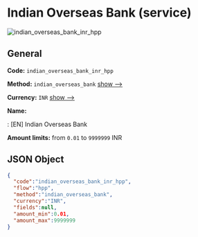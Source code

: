 
# Indian Overseas Bank (service) 
![indian_overseas_bank_inr_hpp](https://static.openfintech.io/payment_methods/indian_overseas_bank_inr_hpp/logo.svg?w=400&c=v0.59.26#w200)  

## General 
 
**Code:** `indian_overseas_bank_inr_hpp` 
 
**Method:** `indian_overseas_bank` 
 [show -->](/payment-methods/indian_overseas_bank/) 
 
**Currency:** `INR` [show -->](/currencies/INR/) 
 
**Name:** 
 
:	[EN] Indian Overseas Bank 
 
**Amount limits:** from `0.01` to `9999999` INR 

## JSON Object 

```json
{
  "code":"indian_overseas_bank_inr_hpp",
  "flow":"hpp",
  "method":"indian_overseas_bank",
  "currency":"INR",
  "fields":null,
  "amount_min":0.01,
  "amount_max":9999999
}
```  
